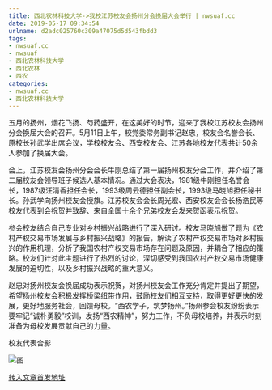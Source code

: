```yaml
---
title: 西北农林科技大学->我校江苏校友会扬州分会换届大会举行 | nwsuaf.cc
date: 2019-05-17 09:34:54
urlname: d2adc025760c309a47075d5d543fbdd3
tags: 
- nwsuaf.cc
- nwsuaf
- 西北农林科技大学
- 西北农林
- 西农
categories:
- nwsuaf.cc
- 西北农林科技大学
---
```



五月的扬州，烟花飞扬、芍药盛开，在这美好的时节，迎来了我校江苏校友会扬州分会换届大会的召开。5月11日上午，校党委常务副书记赵忠，校友会名誉会长、原校长孙武学出席会议，学校校友会、西安校友会、江苏各地校友代表共计50余人参加了换届大会。

会上，江苏校友会扬州分会会长牛刚总结了第一届扬州校友分会工作，并介绍了第二届校友会领导班子候选人基本情况。通过大会表决，1981级牛刚担任名誉会长，1987级汪清香担任会长，1993级周云德担任副会长，1993级马晓旭担任秘书长。孙武学向扬州校友会授旗。江苏校友会会长周光宏、西安校友会会长杨浩民等校友代表到会祝贺并致辞、来自全国十余个兄弟校友会发来贺函表示祝贺。

参会校友结合自己专业对乡村振兴战略进行了深入研讨。校友马晓旭做了题为《农村产权交易市场发展与乡村振兴战略》的报告，解读了农村产权交易市场对乡村振兴的作用机理，分析了我国农村产权交易市场存在问题及原因，并耦合了相应的策略。校友们针对此主题进行了热烈的讨论，深切感受到我国农村产权交易市场健康发展的迫切性，以及乡村振兴战略的重大意义。

赵忠对扬州校友会换届成功表示祝贺，对扬州校友会工作充分肯定并提出了期望，希望扬州校友会积极发挥桥梁纽带作用，鼓励校友们相互支持，取得更好更快的发展，更好地服务社会，回馈母校。“西农学子，筑梦扬州。”扬州参会校友纷纷表示要牢记“诚朴勇毅”校训，发扬“西农精神”，努力工作，不负母校培养，并表示时刻准备为母校发展贡献自己的力量。

校友代表合影



![图](https://news.nwsuaf.edu.cn/images/content/2019-05/20190516111016247134.jpg)

[转入文章首发地址](https://news.nwsuaf.edu.cn/xnxw/89590.htm)